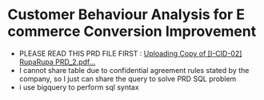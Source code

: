 # Customer Behaviour Analysis for E commerce Conversion Improvement
- PLEASE READ THIS PRD FILE FIRST : [Uploading Copy of [I-CID-02] RupaRupa PRD_2.pdf…]()
- I cannot share table due to confidential agreement rules stated by the company, so I just can share the query to solve PRD SQL problem
- i use bigquery to perform sql syntax
